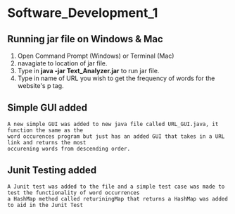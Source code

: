 # Software_Development_1

## Running jar file on Windows & Mac
  1. Open Command Prompt (Windows) or Terminal (Mac)
  2. navagiate to location of jar file.
  3. Type in **java -jar Text_Analyzer.jar** to run jar file.
  4. Type in name of URL you wish to get the frequency of words for the website's p tag.
  
## Simple GUI added 
    A new simple GUI was added to new java file called URL_GUI.java, it function the same as the
    word occurences program but just has an added GUI that takes in a URL link and returns the most
    occurening words from descending order.
## Junit Testing added
    A Junit test was added to the file and a simple test case was made to test the functionality of word occurrences
    a HashMap method called returiningMap that returns a HashMap was added to aid in the Junit Test
